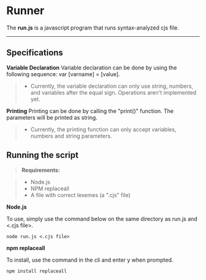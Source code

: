 Runner
===================

The **run.js** is a javascript program that runs syntax-analyzed cjs file.

----------

Specifications
-------------

**Variable Declaration**
Variable declaration can be done by using the following sequence: var [varname] = [value]. 
> * Currently, the variable declaration can only use string, numbers, and variables after the equal sign. Operations aren't implemented yet.

**Printing**
Printing can be done by calling the "print()" function. The parameters will be printed as string.
> * Currently, the printing function can only accept variables, numbers and string parameters.


Running the script
-------------

> **Requirements:**

> - Node.js
> - NPM replaceall
> - A file with correct lexemes (a ".cjs" file)

**Node.js**

To use, simply use the command below on the same directory as run.js and <.cjs file>.
```
node run.js <.cjs file>
```

**npm replaceall**

To install, use the command in the cli and enter y when prompted.
```
npm install replaceall
```